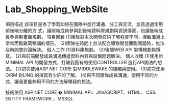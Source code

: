 # Lab_Shopping_WebSite
項目描述 該項目是為了學習如何在團隊中進行溝通、分工與交流，並且透過使用前後端分離的方
式，讓前端成員參與到後端資料庫規劃與資訊傳遞，也讓後端成員參與到畫面規劃。
項目困難 
(1)團隊對本次開發技術了解程度不同，導致溝通上常常面臨雞同鴨講的情形。
(2)團隊在時間上無法配合導致開發面臨問題時，無法及時開會討論解決。
個人工作 
(1)資料庫規劃。
(2)後端WEB API 架構規劃與撰寫。
(2)與前端開發成員溝通傳遞資料內容與設備問題解決。
個人收穫 
(1)使用新MINIMAL API 的開發方式，打破我舊有的使用CONTROLLER 進行API開法的想法。
(2)初次使用ASP.NET CORE 對MIDDLEWARE 的接觸與使用。
(3)初次使用O/RM 對LINQ 的撰寫有少許的了解。
(4)與不同團隊成員溝通，使用不同的方式，讓我更能夠用不同的方法解釋我的想法。

技術使用 ASP.NET CORE � MINIMAL API、JAVASCRIPT、HTML、 CSS、ENTITY FRAMEWORK 、MSSQL
